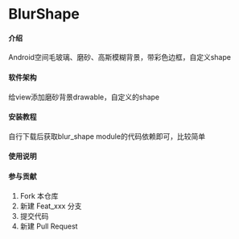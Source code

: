 # BlurShape

#### 介绍
Android空间毛玻璃、磨砂、高斯模糊背景，带彩色边框，自定义shape

#### 软件架构
给view添加磨砂背景drawable，自定义的shape


#### 安装教程

自行下载后获取blur_shape module的代码依赖即可，比较简单

#### 使用说明



#### 参与贡献

1.  Fork 本仓库
2.  新建 Feat_xxx 分支
3.  提交代码
4.  新建 Pull Request


